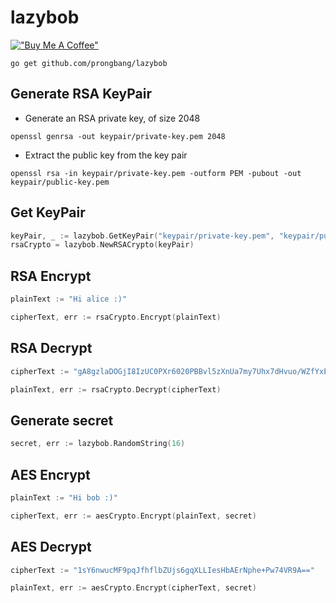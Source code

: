 # lazybob

[!["Buy Me A Coffee"](https://www.buymeacoffee.com/assets/img/custom_images/orange_img.png)](https://www.buymeacoffee.com/prongbang)

```
go get github.com/prongbang/lazybob
```

## Generate RSA KeyPair

- Generate an RSA private key, of size 2048

```shell
openssl genrsa -out keypair/private-key.pem 2048
```

- Extract the public key from the key pair

```shell
openssl rsa -in keypair/private-key.pem -outform PEM -pubout -out keypair/public-key.pem
```

## Get KeyPair

```go
keyPair, _ := lazybob.GetKeyPair("keypair/private-key.pem", "keypair/public-key.pem")
rsaCrypto = lazybob.NewRSACrypto(keyPair)
```

## RSA Encrypt

```go
plainText := "Hi alice :)"

cipherText, err := rsaCrypto.Encrypt(plainText)
```

## RSA Decrypt

```go
cipherText := "gA8gzlaDOGjI8IzUC0PXr6020PBBvl5zXnUa7my7Uhx7dHvuo/WZfYxEPJfpL/+K8MRDcz6enh7nChhR783vhY/APB/E//EoN1EsSU/+iHIlixQb0lHe39JMpwt/BYN8fTvtIx13Z3UR7P3oEIwPg4DFeI9sa80XZIfaSHMVEH/bTTmSf3pnHSv7cvczFfr5zf5q/k3KSFwjH5h2mnR7tF9uUdE3Fxy9ffmr4z4BStDi+PRfMNcbtqVxYJy+tNqg2Ml3lfT+m0YBLRdhAyrU+Avh1EXa27n5Fab+HPTSkA1MWR+YkZX6izT7sv/1Yim1oRQG46HbIy23FEmyGx1w5g=="

plainText, err := rsaCrypto.Decrypt(cipherText)
```

## Generate secret

```go
secret, err := lazybob.RandomString(16)
```

## AES Encrypt

```go
plainText := "Hi bob :)"

cipherText, err := aesCrypto.Encrypt(plainText, secret)
```

## AES Decrypt

```go
cipherText := "1sY6nwucMF9pqJfhflbZUjs6gqXLLIesHbAErNphe+Pw74VR9A=="

plainText, err := aesCrypto.Encrypt(cipherText, secret)
```
